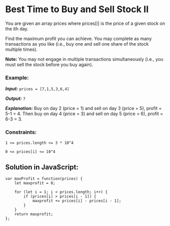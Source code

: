 # Best Time to Buy and Sell Stock II

You are given an array prices where prices[i] is the price of a given stock on the ith day.

Find the maximum profit you can achieve. You may complete as many transactions as you like (i.e., buy one and sell one share of the stock multiple times).

**Note:** You may not engage in multiple transactions simultaneously (i.e., you must sell the stock before you buy again).

### Example:

**_Input:_** `prices = [7,1,5,3,6,4]`

**_Output:_** `7`

**_Explanation:_** Buy on day 2 (price = 1) and sell on day 3 (price = 5), profit = 5-1 = 4.
Then buy on day 4 (price = 3) and sell on day 5 (price = 6), profit = 6-3 = 3.

### Constraints:

`1 <= prices.length <= 3 * 10^4`

`0 <= prices[i] <= 10^4`

## Solution in JavaScript:

```
var maxProfit = function(prices) {
    let maxprofit = 0;
    
    for (let i = 1; i < prices.length; i++) {
        if (prices[i] > prices[i - 1]) {
            maxprofit += prices[i] - prices[i - 1];
        }
    }
    return maxprofit;
};
```
